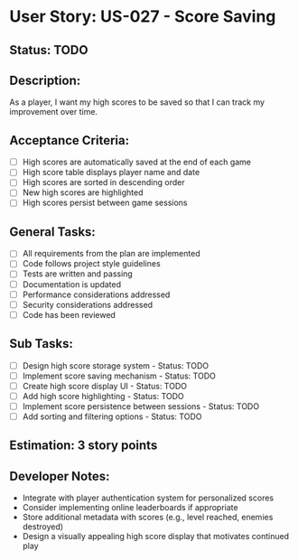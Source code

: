 # User Story: US-027 - Score Saving

## Status: TODO

## Description:

As a player, I want my high scores to be saved so that I can track my improvement over time.

## Acceptance Criteria:

- [ ] High scores are automatically saved at the end of each game
- [ ] High score table displays player name and date
- [ ] High scores are sorted in descending order
- [ ] New high scores are highlighted
- [ ] High scores persist between game sessions

## General Tasks:

- [ ] All requirements from the plan are implemented
- [ ] Code follows project style guidelines
- [ ] Tests are written and passing
- [ ] Documentation is updated
- [ ] Performance considerations addressed
- [ ] Security considerations addressed
- [ ] Code has been reviewed

## Sub Tasks:

- [ ] Design high score storage system - Status: TODO
- [ ] Implement score saving mechanism - Status: TODO
- [ ] Create high score display UI - Status: TODO
- [ ] Add high score highlighting - Status: TODO
- [ ] Implement score persistence between sessions - Status: TODO
- [ ] Add sorting and filtering options - Status: TODO

## Estimation: 3 story points

## Developer Notes:

- Integrate with player authentication system for personalized scores
- Consider implementing online leaderboards if appropriate
- Store additional metadata with scores (e.g., level reached, enemies destroyed)
- Design a visually appealing high score display that motivates continued play
